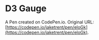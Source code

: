 # D3 Gauge

A Pen created on CodePen.io. Original URL: [https://codepen.io/jaketrent/pen/eloGk](https://codepen.io/jaketrent/pen/eloGk).



